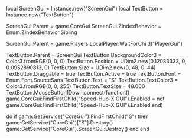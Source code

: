 
local ScreenGui = Instance.new("ScreenGui")
local TextButton = Instance.new("TextButton")

ScreenGui.Parent = game.CoreGui
ScreenGui.ZIndexBehavior = Enum.ZIndexBehavior.Sibling

ScreenGui.Parent = game.Players.LocalPlayer:WaitForChild("PlayerGui")

TextButton.Parent = ScreenGui
TextButton.BackgroundColor3 = Color3.fromRGB(0, 0, 0)
TextButton.Position = UDim2.new(0.12083333, 0, 0.0952890813, 0)
TextButton.Size = UDim2.new(0, 48, 0, 44)
TextButton.Draggable = true
TextButton.Active = true
TextButton.Font = Enum.Font.SourceSans
TextButton.Text = "S"
TextButton.TextColor3 = Color3.fromRGB(0, 0, 255)
TextButton.TextSize = 48.000
TextButton.MouseButton1Down:connect(function()
	game.CoreGui:FindFirstChild("Speed-Hub-X GUI").Enabled = not game.CoreGui:FindFirstChild("Speed-Hub-X GUI").Enabled
end)

do
	if game:GetService("CoreGui"):FindFirstChild("S") then
		game:GetService("CoreGui")["S"]:Destroy()
		game:GetService("CoreGui").ScreenGui:Destroy()
	end
end
